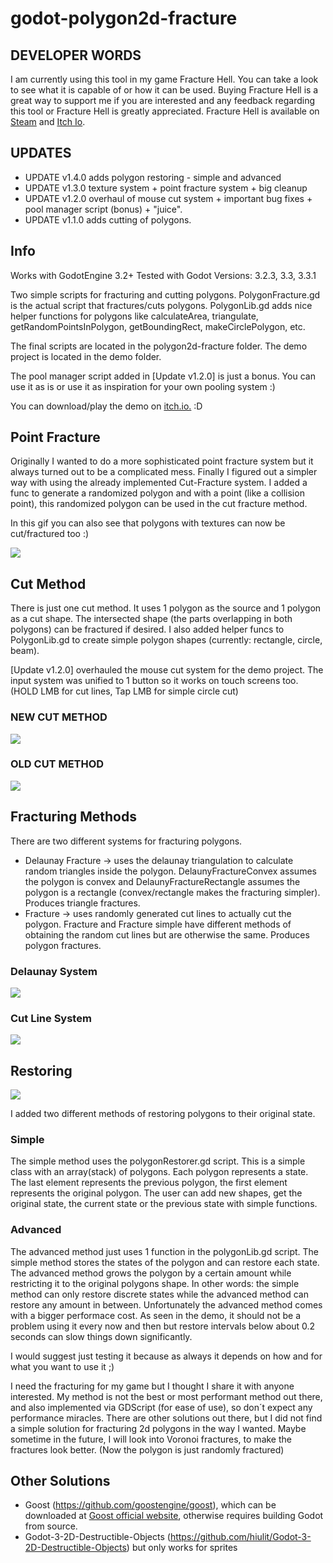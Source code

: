 # godot-polygon2d-fracture



## DEVELOPER WORDS
I am currently using this tool in my game Fracture Hell. You can take a look to see what it is capable of or how it can be used. Buying Fracture Hell is a great way to support me if you are interested and any feedback regarding this tool or Fracture Hell is greatly appreciated. 
Fracture Hell is available on [Steam](https://store.steampowered.com/app/1713770/Fracture_Hell/) and [Itch Io](https://solobytegames.itch.io/fracture-hell).



## UPDATES
- UPDATE v1.4.0 adds polygon restoring - simple and advanced
- UPDATE v1.3.0 texture system + point fracture system + big cleanup
- UPDATE v1.2.0 overhaul of mouse cut system + important bug fixes + pool manager script (bonus) + "juice".
- UPDATE v1.1.0 adds cutting of polygons.



## Info

Works with GodotEngine 3.2+
Tested with Godot Versions: 3.2.3, 3.3, 3.3.1

Two simple scripts for fracturing and cutting polygons. PolygonFracture.gd is the actual script that fractures/cuts polygons. PolygonLib.gd adds nice helper functions for polygons like calculateArea, triangulate, getRandomPointsInPolygon, getBoundingRect, makeCirclePolygon, etc.

The final scripts are located in the polygon2d-fracture folder.
The demo project is located in the demo folder.

The pool manager script added in [Update v1.2.0] is just a bonus. You can use it as is or use it as inspiration for your own pooling system :)

You can download/play the demo on [itch.io.](https://solobytegames.itch.io/godot-polygon-2d-fracture-system) :D


## Point Fracture
Originally I wanted to do a more sophisticated point fracture system but it always turned out to be a complicated mess. Finally I figured out a simpler way with using the already implemented Cut-Fracture system. I added a func to generate a randomized polygon and with a point (like a collision point), this randomized polygon can be used in the cut fracture method.

In this gif you can also see that polygons with textures can now be cut/fractured too :) 

![](gifs/godot-polygon2d-pointfracture-05.gif)


## Cut Method

There is just one cut method. It uses 1 polygon as the source and 1 polygon as a cut shape. The intersected shape (the parts overlapping in both polygons) can be fractured if desired. I also added helper funcs to PolygonLib.gd to create simple polygon shapes (currently: rectangle, circle, beam).

[Update v1.2.0] overhauled the mouse cut system for the demo project. The input system was unified to 1 button so it works on touch screens too. (HOLD LMB for cut lines, Tap LMB for simple circle cut)

### NEW CUT METHOD
![](gifs/godot-polygon2d-fracture(v1.2.0)-readme02.gif)

### OLD CUT METHOD
![](gifs/polygon2d-cutfracture-showcase-02.gif)



## Fracturing Methods

There are two different systems for fracturing polygons.
 - Delaunay Fracture -> uses the delaunay triangulation to calculate random triangles inside the polygon. DelaunyFractureConvex assumes the polygon is convex and     DelaunyFractureRectangle assumes the polygon is a rectangle (convex/rectangle makes the fracturing simpler). Produces triangle fractures.
 - Fracture -> uses randomly generated cut lines to actually cut the polygon. Fracture and Fracture simple have different methods of obtaining the random cut lines but are otherwise the same. Produces polygon fractures.

### Delaunay System
![](gifs/polygon2d-delauny-fracture-01.gif)

### Cut Line System
![](gifs/polygon2d-fracture-simple-01.gif)



## Restoring

![](gifs/polygon-fracture-restore-simple01.gif)

I added two different methods of restoring polygons to their original state. 

### Simple
The simple method uses the polygonRestorer.gd script. This is a simple class with an array(stack) of polygons. Each polygon represents a state. The last element represents the previous polygon, the first element represents the original polygon. The user can add new shapes, get the original state, the current state or the previous state with simple functions. 

### Advanced
The advanced method just uses 1 function in the polygonLib.gd script. The simple method stores the states of the polygon and can restore each state. The advanced method grows the polygon by a certain amount while restricting it to the original polygons shape. In other words: the simple method can only restore discrete states while the advanced method can restore any amount in between. Unfortunately the advanced method comes with a bigger performace cost. As seen in the demo, it should not be a problem using it every now and then but restore intervals below about 0.2 seconds can slow things down significantly.

I would suggest just testing it because as always it depends on how and for what you want to use it ;)




I need the fracturing for my game but I thought I share it with anyone interested. My method is not the best or most performant method out there, and also implemented via GDScript (for ease of use), so don´t expect any performance miracles. There are other solutions out there, but I did not find a simple solution for fracturing 2d polygons in the way I wanted. Maybe sometime in the future, I will look into Voronoi fractures, to make the fractures look better. (Now the polygon is just randomly fractured)



## Other Solutions
- Goost (https://github.com/goostengine/goost), which can be downloaded at [Goost official website](https://goostengine.github.io/), otherwise requires building Godot from source.
- Godot-3-2D-Destructible-Objects (https://github.com/hiulit/Godot-3-2D-Destructible-Objects) but only works for sprites
